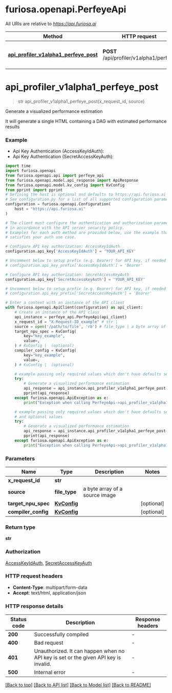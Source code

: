 # furiosa.openapi.PerfeyeApi

All URIs are relative to *https://api.furiosa.ai*

Method | HTTP request | Description
------------- | ------------- | -------------
[**api_profiler_v1alpha1_perfeye_post**](PerfeyeApi.md#api_profiler_v1alpha1_perfeye_post) | **POST** /api/profiler/v1alpha1/perfeye | Generate a visualized performance estimation


# **api_profiler_v1alpha1_perfeye_post**
> str api_profiler_v1alpha1_perfeye_post(x_request_id, source)

Generate a visualized performance estimation

It will generate a single HTML containing a DAG with estimated performance results

### Example

* Api Key Authentication (AccessKeyIdAuth):
* Api Key Authentication (SecretAccessKeyAuth):
```python
import time
import furiosa.openapi
from furiosa.openapi.api import perfeye_api
from furiosa.openapi.model.api_response import ApiResponse
from furiosa.openapi.model.kv_config import KvConfig
from pprint import pprint
# Defining the host is optional and defaults to https://api.furiosa.ai
# See configuration.py for a list of all supported configuration parameters.
configuration = furiosa.openapi.Configuration(
    host = "https://api.furiosa.ai"
)

# The client must configure the authentication and authorization parameters
# in accordance with the API server security policy.
# Examples for each auth method are provided below, use the example that
# satisfies your auth use case.

# Configure API key authorization: AccessKeyIdAuth
configuration.api_key['AccessKeyIdAuth'] = 'YOUR_API_KEY'

# Uncomment below to setup prefix (e.g. Bearer) for API key, if needed
# configuration.api_key_prefix['AccessKeyIdAuth'] = 'Bearer'

# Configure API key authorization: SecretAccessKeyAuth
configuration.api_key['SecretAccessKeyAuth'] = 'YOUR_API_KEY'

# Uncomment below to setup prefix (e.g. Bearer) for API key, if needed
# configuration.api_key_prefix['SecretAccessKeyAuth'] = 'Bearer'

# Enter a context with an instance of the API client
with furiosa.openapi.ApiClient(configuration) as api_client:
    # Create an instance of the API class
    api_instance = perfeye_api.PerfeyeApi(api_client)
    x_request_id = "X-Request-ID_example" # str | 
    source = open('/path/to/file', 'rb') # file_type | a byte array of a source image
    target_npu_spec = KvConfig(
        key="key_example",
        value=,
    ) # KvConfig |  (optional)
    compiler_config = KvConfig(
        key="key_example",
        value=,
    ) # KvConfig |  (optional)

    # example passing only required values which don't have defaults set
    try:
        # Generate a visualized performance estimation
        api_response = api_instance.api_profiler_v1alpha1_perfeye_post(x_request_id, source)
        pprint(api_response)
    except furiosa.openapi.ApiException as e:
        print("Exception when calling PerfeyeApi->api_profiler_v1alpha1_perfeye_post: %s\n" % e)

    # example passing only required values which don't have defaults set
    # and optional values
    try:
        # Generate a visualized performance estimation
        api_response = api_instance.api_profiler_v1alpha1_perfeye_post(x_request_id, source, target_npu_spec=target_npu_spec, compiler_config=compiler_config)
        pprint(api_response)
    except furiosa.openapi.ApiException as e:
        print("Exception when calling PerfeyeApi->api_profiler_v1alpha1_perfeye_post: %s\n" % e)
```

### Parameters

Name | Type | Description  | Notes
------------- | ------------- | ------------- | -------------
 **x_request_id** | **str**|  |
 **source** | **file_type**| a byte array of a source image |
 **target_npu_spec** | [**KvConfig**](KvConfig.md)|  | [optional]
 **compiler_config** | [**KvConfig**](KvConfig.md)|  | [optional]

### Return type

**str**

### Authorization

[AccessKeyIdAuth](../README.md#AccessKeyIdAuth), [SecretAccessKeyAuth](../README.md#SecretAccessKeyAuth)

### HTTP request headers

 - **Content-Type**: multipart/form-data
 - **Accept**: text/html, application/json

### HTTP response details
| Status code | Description | Response headers |
|-------------|-------------|------------------|
**200** | Successfully compiled |  -  |
**400** | Bad request |  -  |
**401** | Unauthorized. It can happen when no API key is set or the given API key is invalid. |  -  |
**500** | Internal error |  -  |

[[Back to top]](#) [[Back to API list]](../README.md#documentation-for-api-endpoints) [[Back to Model list]](../README.md#documentation-for-models) [[Back to README]](../README.md)

